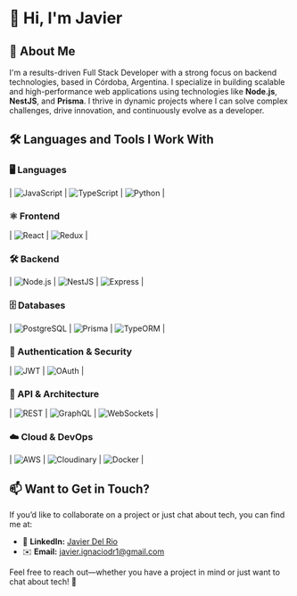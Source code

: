 # 👋 Hi, I'm Javier  

## 🚀 About Me  
I'm a results-driven Full Stack Developer with a strong focus on backend technologies, based in Córdoba, Argentina. I specialize in building scalable and high-performance web applications using technologies like **Node.js**, **NestJS**, and **Prisma**. I thrive in dynamic projects where I can solve complex challenges, drive innovation, and continuously evolve as a developer.  

## 🛠️ Languages and Tools I Work With  

### 🖥️ Languages  
| ![JavaScript](https://img.shields.io/badge/JavaScript-F7DF1E?style=for-the-badge&logo=javascript&logoColor=black) | ![TypeScript](https://img.shields.io/badge/TypeScript-3178C6?style=for-the-badge&logo=typescript&logoColor=white) | ![Python](https://img.shields.io/badge/Python-3776AB?style=for-the-badge&logo=python&logoColor=white) |  

### ⚛️ Frontend  
| ![React](https://img.shields.io/badge/React-61DAFB?style=for-the-badge&logo=react&logoColor=black) | ![Redux](https://img.shields.io/badge/Redux-764ABC?style=for-the-badge&logo=redux&logoColor=white) |  

### 🛠️ Backend  
| ![Node.js](https://img.shields.io/badge/Node.js-339933?style=for-the-badge&logo=node.js&logoColor=white) | ![NestJS](https://img.shields.io/badge/NestJS-E0234E?style=for-the-badge&logo=nestjs&logoColor=white) | ![Express](https://img.shields.io/badge/Express-000000?style=for-the-badge&logo=express&logoColor=white) |  

### 🗄️ Databases  
| ![PostgreSQL](https://img.shields.io/badge/PostgreSQL-336791?style=for-the-badge&logo=postgresql&logoColor=white) | ![Prisma](https://img.shields.io/badge/Prisma-2D3748?style=for-the-badge&logo=prisma&logoColor=white) | ![TypeORM](https://img.shields.io/badge/TypeORM-FF5733?style=for-the-badge) |  

### 🔑 Authentication & Security  
| ![JWT](https://img.shields.io/badge/JWT-000000?style=for-the-badge&logo=jsonwebtokens&logoColor=white) | ![OAuth](https://img.shields.io/badge/OAuth-4285F4?style=for-the-badge&logo=google&logoColor=white) |  

### 📡 API & Architecture  
| ![REST](https://img.shields.io/badge/REST-02569B?style=for-the-badge) | ![GraphQL](https://img.shields.io/badge/GraphQL-E10098?style=for-the-badge&logo=graphql&logoColor=white) | ![WebSockets](https://img.shields.io/badge/WebSockets-0082C9?style=for-the-badge) |  

### ☁️ Cloud & DevOps  
| ![AWS](https://img.shields.io/badge/AWS-232F3E?style=for-the-badge&logo=amazon-aws&logoColor=white) | ![Cloudinary](https://img.shields.io/badge/Cloudinary-3448C5?style=for-the-badge&logo=cloudinary&logoColor=white) | ![Docker](https://img.shields.io/badge/Docker-2496ED?style=for-the-badge&logo=docker&logoColor=white) |  

## 📫 Want to Get in Touch?  
If you’d like to collaborate on a project or just chat about tech, you can find me at:  
- 🔗 **LinkedIn:** [Javier Del Rio](https://www.linkedin.com/in/javier-ignacio-del-rio-7a9276306/)  
- ✉️ **Email:** javier.ignaciodr1@gmail.com  

Feel free to reach out—whether you have a project in mind or just want to chat about tech! 🚀  
















